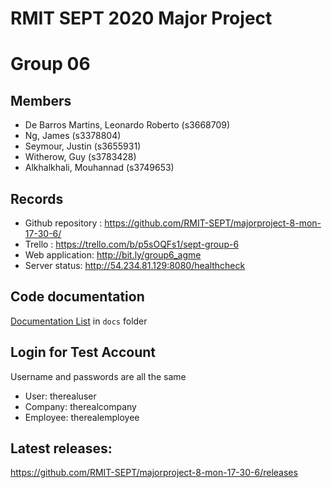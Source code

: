 # RMIT SEPT 2020 Major Project

# Group 06

## Members
* De Barros Martins, Leonardo Roberto (s3668709)
* Ng, James (s3378804)
* Seymour, Justin (s3655931)
* Witherow, Guy (s3783428)
* Alkhalkhali, Mouhannad (s3749653)

## Records

* Github repository : https://github.com/RMIT-SEPT/majorproject-8-mon-17-30-6/
* Trello : https://trello.com/b/p5sOQFs1/sept-group-6
* Web application: http://bit.ly/group6_agme
* Server status: http://54.234.81.129:8080/healthcheck

## Code documentation
[Documentation List](/docs/README.md) in `docs` folder

## Login for Test Account
Username and passwords are all the same

- User: therealuser
- Company: therealcompany
- Employee: therealemployee

## Latest releases:
https://github.com/RMIT-SEPT/majorproject-8-mon-17-30-6/releases
